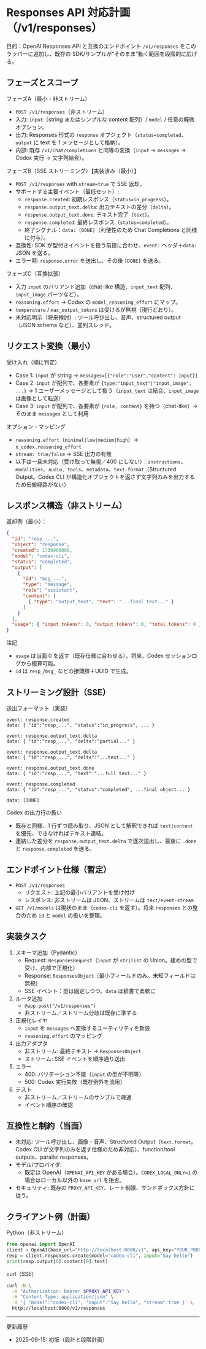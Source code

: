 # Responses API 対応計画（/v1/responses）

目的：OpenAI Responses API と互換のエンドポイント `/v1/responses` をこのラッパーに追加し、既存の SDK/サンプルが“そのまま”動く範囲を段階的に広げる。

## フェーズとスコープ

フェーズA（最小・非ストリーム）
- `POST /v1/responses`（非ストリーム）
- 入力: `input`（string またはシンプルな content 配列）/ `model` / 任意の軽微オプション。
- 出力: Responses 形式の `response` オブジェクト（`status=completed`、`output` に text を 1 メッセージとして格納）。
- 内部: 既存 `/v1/chat/completions` と同等の変換（`input` → `messages` → Codex 実行 → 文字列結合）。

フェーズB（SSE ストリーミング）【実装済み（最小）】
- `POST /v1/responses` with `stream=true` で SSE 返却。
- サポートする主要イベント（最低セット）:
  - `response.created`: 初期レスポンス（`status=in_progress`）。
  - `response.output_text.delta`: 出力テキストの差分（`delta`）。
  - `response.output_text.done`: テキスト完了（`text`）。
  - `response.completed`: 最終レスポンス（`status=completed`）。
  - 終了シグナル：`data: [DONE]`（利便性のため Chat Completions と同様に付与）。
- 互換性: SDK が型付きイベントを扱う前提に合わせ、`event:` ヘッダ＋`data:` JSON を送る。
- エラー時: `response.error` を送出し、その後 `[DONE]` を送る。

フェーズC（互換拡張）
- 入力 `input` のバリアント追加（chat-like 構造、`input_text` 配列、`input_image` パーツなど）。
- `reasoning.effort` → Codex の `model_reasoning_effort` にマップ。
- `temperature` / `max_output_tokens` は受けるが無視（現行どおり）。
- 未対応明示（将来検討）: ツール呼び出し、音声、structured output（JSON schema など）、並列スレッド。

## リクエスト変換（最小）

受け入れ（順に判定）
- Case 1: `input` が string → `messages=[{"role":"user","content": input}]`
 - Case 2: `input` が配列で、各要素が `{type:"input_text"|"input_image", ...}` → 1 ユーザーメッセージとして扱う（`input_text` は結合、`input_image` は画像として転送）
- Case 3: `input` が配列で、各要素が `{role, content}` を持つ（chat-like）→ そのまま `messages` として利用

オプション・マッピング
- `reasoning.effort`（`minimal|low|medium|high`）→ `x_codex.reasoning_effort`
- `stream: true/false` → SSE 出力の有無
- 以下は一旦未対応（受け取って無視／400 にしない）：`instructions`、`modalities`、`audio`、`tools`、`metadata`、`text.format`（Structured Output。Codex CLI が構造化オブジェクトを返さず文字列のみを出力するため伝搬経路がない）

## レスポンス構造（非ストリーム）

返却例（最小）：

```json
{
  "id": "resp_...",
  "object": "response",
  "created": 1736960000,
  "model": "codex-cli",
  "status": "completed",
  "output": [
    {
      "id": "msg_...",
      "type": "message",
      "role": "assistant",
      "content": [
        { "type": "output_text", "text": "...final text..." }
      ]
    }
  ],
  "usage": { "input_tokens": 0, "output_tokens": 0, "total_tokens": 0 }
}
```

注記
- `usage` は当面 0 を返す（既存仕様に合わせる）。将来、Codex セッションログから概算可能。
- `id` は `resp_`/`msg_` などの接頭辞＋UUID で生成。

## ストリーミング設計（SSE）

送出フォーマット（実装）

```
event: response.created
data: { "id":"resp_...", "status":"in_progress", ... }

event: response.output_text.delta
data: { "id":"resp_...", "delta":"partial..." }

event: response.output_text.delta
data: { "id":"resp_...", "delta":"...text..." }

event: response.output_text.done
data: { "id":"resp_...", "text":"...full text..." }

event: response.completed
data: { "id":"resp_...", "status":"completed", ...final object... }

data: [DONE]
```

Codex の出力行の扱い
- 既存と同様、1 行ずつ読み取り、JSON として解釈できれば `text|content` を優先、できなければテキスト連結。
- 連結した差分を `response.output_text.delta` で逐次送出し、最後に `.done` と `response.completed` を送る。

## エンドポイント仕様（暫定）

- `POST /v1/responses`
  - リクエスト: 上記の最小バリアントを受け付け
  - レスポンス: 非ストリームは JSON、ストリームは `text/event-stream`
- `GET /v1/models` は現状のまま（`codex-cli` を返す）。将来 `responses` との整合のため `id` と `model` の扱いを整理。

## 実装タスク

1. スキーマ追加（Pydantic）
   - Request: `ResponsesRequest`（`input` が `str|list` の Union。緩めの型で受け、内部で正規化）
   - Response: `ResponsesObject`（最小フィールドのみ。未知フィールドは無視）
   - SSE イベント：型は固定しつつ、`data` は辞書で柔軟に
2. ルータ追加
   - `@app.post("/v1/responses")`
   - 非ストリーム／ストリーム分岐は既存に準ずる
3. 正規化レイヤ
   - `input` を `messages` へ変換するユーティリティを新設
   - `reasoning.effort` のマッピング
4. 出力アダプタ
   - 非ストリーム: 最終テキスト → `ResponsesObject`
   - ストリーム: SSE イベントを順序通り送出
5. エラー
   - 400: バリデーション不能（`input` の型が不明等）
   - 500: Codex 実行失敗（既存例外を流用）
6. テスト
   - 非ストリーム／ストリームのサンプルで疎通
   - イベント順序の確認

## 互換性と制約（当面）

- 未対応: ツール呼び出し、画像・音声、Structured Output（`text.format`。Codex CLI が文字列のみを返す仕様のため非対応）、function/tool outputs、parallel responses。
- モデル/プロバイダ:
  - 既定は OpenAI（`OPENAI_API_KEY` がある場合）。`CODEX_LOCAL_ONLY=1` の場合はローカル以外の `base_url` を拒否。
- セキュリティ: 既存の `PROXY_API_KEY`、レート制限、サンドボックス方針に従う。

## クライアント例（計画）

Python（非ストリーム）
```python
from openai import OpenAI
client = OpenAI(base_url="http://localhost:8000/v1", api_key="YOUR_PROXY_API_KEY")
resp = client.responses.create(model="codex-cli", input="Say hello")
print(resp.output[0].content[0].text)
```

curl（SSE）
```bash
curl -N \
  -H "Authorization: Bearer $PROXY_API_KEY" \
  -H "Content-Type: application/json" \
  -d '{ "model":"codex-cli", "input":"Say hello", "stream":true }' \
  http://localhost:8000/v1/responses
```

---

更新履歴
- 2025-09-15: 初版（設計と段階計画）
